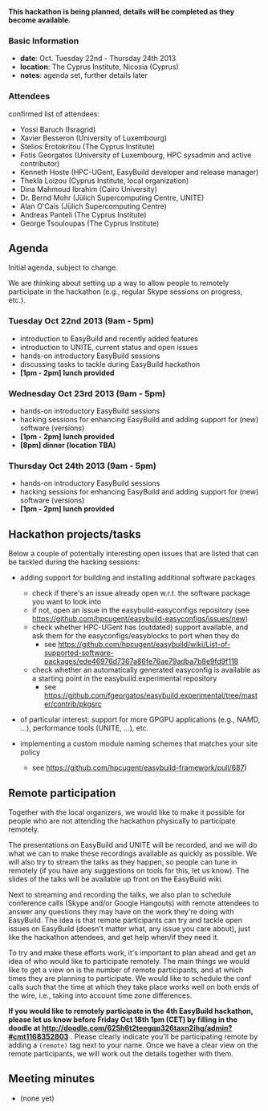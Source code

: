 **This hackathon is being planned, details will be completed as they become available.**

### Basic Information

* **date**: Oct. Tuesday 22nd - Thursday 24th 2013
* **location**: The Cyprus Institute, Nicosia (Cyprus)
* **notes**: agenda set, further details later

### Attendees

confirmed list of attendees:
* Yossi Baruch (Isragrid)
* Xavier Besseron (University of Luxembourg)
* Stelios Erotokritou (The Cyprus Institute)
* Fotis Georgatos (University of Luxembourg, HPC sysadmin and active contributor)
* Kenneth Hoste (HPC-UGent, EasyBuild developer and release manager)
* Thekla Loizou (Cyprus Institute, local organization)
* Dina Mahmoud Ibrahim (Cairo University)
* Dr. Bernd Mohr (Jülich Supercomputing Centre, UNITE)
* Alan O'Cais (Jülich Supercomputing Centre)
* Andreas Panteli (The Cyprus Institute)
* George Tsouloupas (The Cyprus Institute)

## Agenda

Initial agenda, subject to change.

We are thinking about setting up a way to allow people to remotely participate in the hackathon (e.g., regular Skype sessions on progress, etc.).

### Tuesday Oct 22nd 2013 (9am - 5pm)

 * introduction to EasyBuild and recently added features
 * introduction to UNITE, current status and open issues
 * hands-on introductory EasyBuild sessions
 * discussing tasks to tackle during EasyBuild hackathon
 * **[1pm - 2pm] lunch provided**

### Wednesday Oct 23rd 2013 (9am - 5pm)

 * hands-on introductory EasyBuild sessions
 * hacking sessions for enhancing EasyBuild and adding support for (new) software (versions) 
 * **[1pm - 2pm] lunch provided**
 * **[8pm] dinner (location TBA)**

### Thursday Oct 24th 2013 (9am - 5pm)

 * hands-on introductory EasyBuild sessions
 * hacking sessions for enhancing EasyBuild and adding support for (new) software (versions) 
 * **[1pm - 2pm] lunch provided**

## Hackathon projects/tasks

Below a couple of potentially interesting open issues that are listed that can be tackled during the hacking sessions:

 * adding support for building and installing additional software packages
    * check if there's an issue already open w.r.t. the software package you want to look into
    * if not, open an issue in the easybuild-easyconfigs repository (see https://github.com/hpcugent/easybuild-easyconfigs/issues/new)
    * check whether HPC-UGent has (outdated) support available, and ask them for the easyconfigs/easyblocks to port when they do
        * see https://github.com/hpcugent/easybuild/wiki/List-of-supported-software-packages/ede46976d7367a86fe76ae79adba7b8e9fd9f118
    * check whether an automatically generated easyconfig is available as a starting point in the easybuild.experimental repository
        * see https://github.com/fgeorgatos/easybuild.experimental/tree/master/contrib/pkgsrc
 * of particular interest: support for more GPGPU applications (e.g., NAMD, ...), performance tools (UNITE, ...), etc.

 * implementing a custom module naming schemes that matches your site policy
    * see https://github.com/hpcugent/easybuild-framework/pull/687)

## Remote participation

Together with the local organizers, we would like to make it possible for people who are not attending the hackathon physically to participate remotely.

The presentations on EasyBuild and UNITE will be recorded, and we will do what we can to make these recordings available as quickly as possible.
We will also try to stream the talks as they happen, so people can tune in remotely (if you have any suggestions on tools for this, let us know).
The slides of the talks will be available up front on the EasyBuild wiki.

Next to streaming and recording the talks, we also plan to schedule conference calls (Skype and/or Google Hangouts) with remote attendees to answer any questions they may have on the work they're doing with EasyBuild.
The idea is that remote participants can try and tackle open issues on EasyBuild (doesn't matter what, any issue you care about), just like the hackathon attendees, and get help when/if they need it.

To try and make these efforts work, it's important to plan ahead and get an idea of who would like to participate remotely.
The main things we would like to get a view on is the number of remote participants, and at which times they are planning to participate.
We would like to schedule the conf calls such that the time at which they take place works well on both ends of the wire, i.e., taking into account time zone differences.

**If you would like to remotely participate in the 4th EasyBuild hackathon, please let us know before Friday Oct 18th 1pm (CET) by filling in the doodle at http://doodle.com/625h6t2teegqp326taxn2ihg/admin?#cmt1168352803** .
Please clearly indicate you'll be participating remote by adding a `(remote)` tag next to your name. Once we have a clear view on the remote participants, we will work out the details together with them.


## Meeting minutes

 * (none yet)
